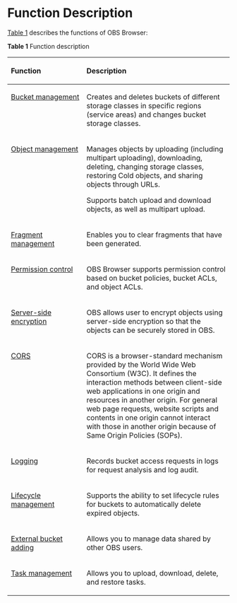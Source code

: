 # Function Description<a name="obs_03_0402"></a>

[Table 1](#tcd411e26f9974e8b8a6642bdc4534bc4)  describes the functions of OBS Browser:

**Table  1**  Function description

<a name="tcd411e26f9974e8b8a6642bdc4534bc4"></a>
<table><thead align="left"><tr id="r66c9ad2e76e6438687cf97d397e6876c"><th class="cellrowborder" valign="top" width="34.02%" id="mcps1.2.3.1.1"><p id="acbf8e31d8da346a9a8367f65b532cc3e"><a name="acbf8e31d8da346a9a8367f65b532cc3e"></a><a name="acbf8e31d8da346a9a8367f65b532cc3e"></a>Function</p>
</th>
<th class="cellrowborder" valign="top" width="65.98%" id="mcps1.2.3.1.2"><p id="a62baac5347f949409bb2dc1f2fc27e4b"><a name="a62baac5347f949409bb2dc1f2fc27e4b"></a><a name="a62baac5347f949409bb2dc1f2fc27e4b"></a>Description</p>
</th>
</tr>
</thead>
<tbody><tr id="rd3cf6282803e42aa8cf96a6fc8b08156"><td class="cellrowborder" valign="top" width="34.02%" headers="mcps1.2.3.1.1 "><p id="a8666b8f9d4b9404a9f2388771b0b0ff8"><a name="a8666b8f9d4b9404a9f2388771b0b0ff8"></a><a name="a8666b8f9d4b9404a9f2388771b0b0ff8"></a><a href="managing-buckets-1.md">Bucket management</a></p>
</td>
<td class="cellrowborder" valign="top" width="65.98%" headers="mcps1.2.3.1.2 "><p id="a146050e666dd438eb14d8e715a6ce5f5"><a name="a146050e666dd438eb14d8e715a6ce5f5"></a><a name="a146050e666dd438eb14d8e715a6ce5f5"></a>Creates and deletes buckets of different storage classes in specific regions (service areas) and changes bucket storage classes.</p>
</td>
</tr>
<tr id="r5acb8ca9c46d4b32ba19ef46dcd6ff51"><td class="cellrowborder" valign="top" width="34.02%" headers="mcps1.2.3.1.1 "><p id="a3109dfef548d4aac84df9b78768992e5"><a name="a3109dfef548d4aac84df9b78768992e5"></a><a name="a3109dfef548d4aac84df9b78768992e5"></a><a href="managing-objects-3.md">Object management</a></p>
</td>
<td class="cellrowborder" valign="top" width="65.98%" headers="mcps1.2.3.1.2 "><p id="p68131665411"><a name="p68131665411"></a><a name="p68131665411"></a>Manages objects by uploading (including multipart uploading), downloading, deleting, changing storage classes, restoring Cold objects, and sharing objects through URLs.</p>
<p id="p393263819495"><a name="p393263819495"></a><a name="p393263819495"></a>Supports batch upload and download objects, as well as multipart upload.</p>
</td>
</tr>
<tr id="row16682104155516"><td class="cellrowborder" valign="top" width="34.02%" headers="mcps1.2.3.1.1 "><p id="a86172af891254492b49e41476b7159d0"><a name="a86172af891254492b49e41476b7159d0"></a><a name="a86172af891254492b49e41476b7159d0"></a><a href="managing-fragments.md">Fragment management</a></p>
</td>
<td class="cellrowborder" valign="top" width="65.98%" headers="mcps1.2.3.1.2 "><p id="aa910245d94ad42d986dbf12f8b8e316c"><a name="aa910245d94ad42d986dbf12f8b8e316c"></a><a name="aa910245d94ad42d986dbf12f8b8e316c"></a>Enables you to clear fragments that have been generated.</p>
</td>
</tr>
<tr id="row2267193116251"><td class="cellrowborder" valign="top" width="34.02%" headers="mcps1.2.3.1.1 "><p id="p1426815317251"><a name="p1426815317251"></a><a name="p1426815317251"></a><a href="permission-control-6.md">Permission control</a></p>
</td>
<td class="cellrowborder" valign="top" width="65.98%" headers="mcps1.2.3.1.2 "><p id="p8060118"><a name="p8060118"></a><a name="p8060118"></a>OBS Browser supports permission control based on bucket policies, bucket ACLs, and object ACLs.</p>
</td>
</tr>
<tr id="row6360153417109"><td class="cellrowborder" valign="top" width="34.02%" headers="mcps1.2.3.1.1 "><p id="a25b870810ad54bf4bb1d4a01e1e9d38d"><a name="a25b870810ad54bf4bb1d4a01e1e9d38d"></a><a name="a25b870810ad54bf4bb1d4a01e1e9d38d"></a><a href="server-side-encryption-5.md">Server-side encryption</a></p>
</td>
<td class="cellrowborder" valign="top" width="65.98%" headers="mcps1.2.3.1.2 "><p id="a8b007e7b1f444c1589b62823423e6a83"><a name="a8b007e7b1f444c1589b62823423e6a83"></a><a name="a8b007e7b1f444c1589b62823423e6a83"></a>OBS allows user to encrypt objects using server-side encryption so that the objects can be securely stored in OBS.</p>
</td>
</tr>
<tr id="row1253716179589"><td class="cellrowborder" valign="top" width="34.02%" headers="mcps1.2.3.1.1 "><p id="p1236010446488"><a name="p1236010446488"></a><a name="p1236010446488"></a><a href="cors-(browser).md">CORS</a></p>
</td>
<td class="cellrowborder" valign="top" width="65.98%" headers="mcps1.2.3.1.2 "><p id="p536013440486"><a name="p536013440486"></a><a name="p536013440486"></a>CORS is a browser-standard mechanism provided by the World Wide Web Consortium (W3C). It defines the interaction methods between client-side web applications in one origin and resources in another origin. For general web page requests, website scripts and contents in one origin cannot interact with those in another origin because of Same Origin Policies (SOPs).</p>
</td>
</tr>
<tr id="r35b174339a5440b3a6a12b36b0c2f21b"><td class="cellrowborder" valign="top" width="34.02%" headers="mcps1.2.3.1.1 "><p id="a778cb45d735440069f1142715356722d"><a name="a778cb45d735440069f1142715356722d"></a><a name="a778cb45d735440069f1142715356722d"></a><a href="logging-8.md">Logging</a></p>
</td>
<td class="cellrowborder" valign="top" width="65.98%" headers="mcps1.2.3.1.2 "><p id="afbb33abb025a439b97a83af110ac2deb"><a name="afbb33abb025a439b97a83af110ac2deb"></a><a name="afbb33abb025a439b97a83af110ac2deb"></a>Records bucket access requests in logs for request analysis and log audit.</p>
</td>
</tr>
<tr id="rf5655e2bb78448d19404250f8c5728be"><td class="cellrowborder" valign="top" width="34.02%" headers="mcps1.2.3.1.1 "><p id="a9ee0fc1553da440bb67d615fe5b2dd7d"><a name="a9ee0fc1553da440bb67d615fe5b2dd7d"></a><a name="a9ee0fc1553da440bb67d615fe5b2dd7d"></a><a href="lifecycle-management-7.md">Lifecycle management</a></p>
</td>
<td class="cellrowborder" valign="top" width="65.98%" headers="mcps1.2.3.1.2 "><p id="a37d863511cf54a2cad8ce931f95f278e"><a name="a37d863511cf54a2cad8ce931f95f278e"></a><a name="a37d863511cf54a2cad8ce931f95f278e"></a>Supports the ability to set lifecycle rules for buckets to automatically delete expired objects.</p>
</td>
</tr>
<tr id="r5b134c229f6e4057b1f0c76bf0bd18c6"><td class="cellrowborder" valign="top" width="34.02%" headers="mcps1.2.3.1.1 "><p id="a42169f33633548c888286b6b201b3572"><a name="a42169f33633548c888286b6b201b3572"></a><a name="a42169f33633548c888286b6b201b3572"></a><a href="external-buckets.md">External bucket adding</a></p>
</td>
<td class="cellrowborder" valign="top" width="65.98%" headers="mcps1.2.3.1.2 "><p id="aff7f44174f2646349df8463530160f37"><a name="aff7f44174f2646349df8463530160f37"></a><a name="aff7f44174f2646349df8463530160f37"></a>Allows you to manage data shared by other OBS users.</p>
</td>
</tr>
<tr id="r56bcaf0f197e4fce83e16238de410e63"><td class="cellrowborder" valign="top" width="34.02%" headers="mcps1.2.3.1.1 "><p id="a84907a8a1a874fb38dd2fd9f42566f32"><a name="a84907a8a1a874fb38dd2fd9f42566f32"></a><a name="a84907a8a1a874fb38dd2fd9f42566f32"></a><a href="task-management.md">Task management</a></p>
</td>
<td class="cellrowborder" valign="top" width="65.98%" headers="mcps1.2.3.1.2 "><p id="p10995321165348"><a name="p10995321165348"></a><a name="p10995321165348"></a>Allows you to upload, download, delete, and restore tasks.</p>
</td>
</tr>
</tbody>
</table>

